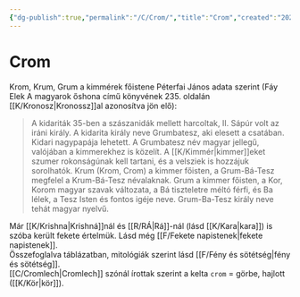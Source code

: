 ```yaml
---
{"dg-publish":true,"permalink":"/C/Crom/","title":"Crom","created":"2023-10-23T02:32","updated":"2024-10-25T16:22"}
---
```



# Crom

Krom, Krum, Grum a kimmérek főistene Péterfai János adata szerint (Fáy Elek A magyarok őshona című könyvének 235. oldalán [[K/Kronosz\|Kronossz]]al azonosítva jön elő):  
> A kidariták 35-ben a szászanidák mellett harcoltak, II. Sápúr volt az iráni király. A kidarita király neve Grumbatesz, aki elesett a csatában. Kidari nagypapája lehetett. A Grumbatesz név magyar jellegű, valójában a kimmerekhez is közelít. A [[K/Kimmér\|kimmer]]eket szumer rokonságúnak kell tartani, és a velsziek is hozzájuk sorolhatók. Krum (Krom, Crom) a kimmer főisten, a Grum-Bá-Tesz megfelel a Krum-Bá-Tesz névalaknak. Grum a kimmer főisten, a Kor, Korom magyar szavak változata, a Bá tiszteletre méltó férfi, és Ba lélek, a Tesz Isten és fontos igéje neve. Grum-Ba-Tesz király neve tehát magyar nyelvű.  

Már [[K/Krishna\|Krishná]]nál és [[R/RÁ\|Rá]]-nál (lásd [[K/Kara\|kara]]) is szóba került fekete értelmük. Lásd még [[F/Fekete napistenek\|fekete napistenek]].  
Összefoglalva táblázatban, mitológiák szerint lásd [[F/Fény és sötétség\|fény és sötétség]].  
[[C/Cromlech\|Cromlech]] szónál írottak szerint a kelta `crom` = görbe, hajlott ([[K/Kör\|kör]]).  